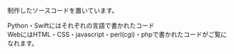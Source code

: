 制作したソースコードを置いています。

Python・Swiftにはそれぞれの言語で書かれたコード  
WebにはHTML・CSS・javascript・perl(cgi)・phpで書かれたコードがご覧になれます。